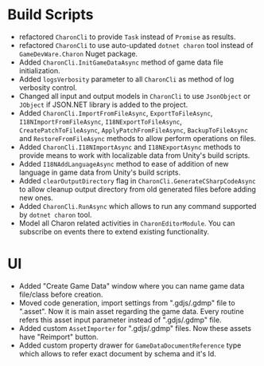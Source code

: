 # Build Scripts
- refactored `CharonCli` to provide `Task` instead of `Promise` as results.
- refactored `CharonCli` to use auto-updated `dotnet charon` tool instead of `GameDevWare.Charon` Nuget package.
- Added `CharonCli.InitGameDataAsync` method of game data file initialization.
- Added `logsVerbosity` parameter to all `CharonCli` as method of log verbosity control.
- Changed all input and output models in `CharonCli` to use `JsonObject` or `JObject` if JSON.NET library is added to the project.
- Added `CharonCli.ImportFromFileAsync`, `ExportToFileAsync`, `I18NImportFromFileAsync`, `I18NExportToFileAsync`, `CreatePatchToFileAsync`, `ApplyPatchFromFileAsync`, `BackupToFileAsync` and `RestoreFromFileAsync` methods to allow perform operations on files.
- Added `CharonCli.I18NImportAsync` and `I18NExportAsync` methods to provide means to work with localizable data from Unity's  build scripts.
- Added `I18NAddLanguageAsync` method to ease of addition of new language in game data from Unity's build scripts.
- Added `clearOutputDirectory` flag in `CharonCli.GenerateCSharpCodeAsync` to allow cleanup output directory from old generated files before adding new ones.
- Added `CharonCli.RunAsync` which allows to run any command supported by `dotnet charon` tool.
- Model all Charon related activities in `CharonEditorModule`. You can subscribe on events there to extend existing functionality.

# UI
- Added "Create Game Data" window where you can name game data file/class before creation.
- Moved code generation, import settings from ".gdjs/.gdmp" file to ".asset". Now it is main asset regarding the game data. Every routine refers this asset input parameter instead of ".gdjs/.gdmp" file.
- Added custom `AssetImporter` for ".gdjs/.gdmp" files. Now these assets have "Reimport" button.
- Added custom property drawer for `GameDataDocumentReference` type which allows to refer exact document by schema and it's Id.
